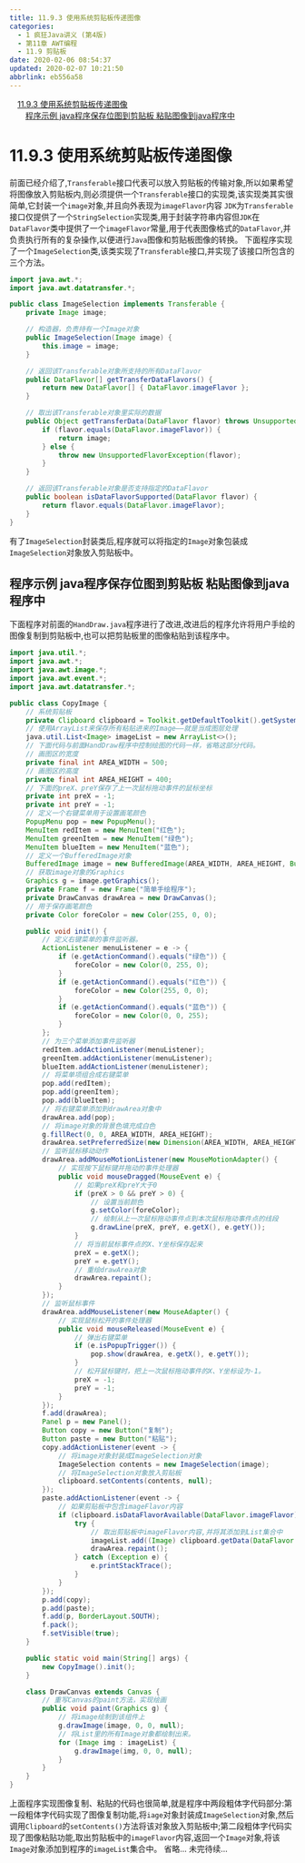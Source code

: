 ```yaml
---
title: 11.9.3 使用系统剪贴板传递图像
categories: 
  - 1 疯狂Java讲义 (第4版)
  - 第11章 AWT编程
  - 11.9 剪贴板
date: 2020-02-06 08:54:37
updated: 2020-02-07 10:21:50
abbrlink: eb556a58
---
```

<div id='my_toc'><a href="/JavaReadingNotes/eb556a58/#11-9-3-使用系统剪贴板传递图像" class="header_1">11.9.3 使用系统剪贴板传递图像</a>&nbsp;<br><a href="/JavaReadingNotes/eb556a58/#程序示例-java程序保存位图到剪贴板-粘贴图像到java程序中" class="header_2">程序示例 java程序保存位图到剪贴板 粘贴图像到java程序中</a>&nbsp;<br></div>
<style>.header_1{margin-left: 1em;}.header_2{margin-left: 2em;}.header_3{margin-left: 3em;}.header_4{margin-left: 4em;}.header_5{margin-left: 5em;}.header_6{margin-left: 6em;}</style>
<!--more-->
<script>if (navigator.platform.search('arm')==-1){document.getElementById('my_toc').style.display = 'none';}var e,p = document.getElementsByTagName('p');while (p.length>0) {e = p[0];e.parentElement.removeChild(e);}</script>

<!--end-->
# 11.9.3 使用系统剪贴板传递图像
前面已经介绍了,`Transferable`接口代表可以放入剪贴板的传输对象,所以如果希望将图像放入剪贴板内,则必须提供一个`Transferable`接口的实现类,该实现类其实很简单,它封装一个`image`对象,并且向外表现为`imageFlavor`内容
`JDK`为`Transferable`接口仅提供了一个`StringSelection`实现类,用于封装字符串内容但`JDK`在`DataFlavor`类中提供了一个`imageFlavor`常量,用于代表图像格式的`DataFlavor`,并负责执行所有的复杂操作,以便进行`Java`图像和剪贴板图像的转换。
下面程序实现了一个`ImageSelection`类,该类实现了`Transferable`接口,并实现了该接口所包含的三个方法。
```java
import java.awt.*;
import java.awt.datatransfer.*;

public class ImageSelection implements Transferable {
    private Image image;

    // 构造器，负责持有一个Image对象
    public ImageSelection(Image image) {
        this.image = image;
    }

    // 返回该Transferable对象所支持的所有DataFlavor
    public DataFlavor[] getTransferDataFlavors() {
        return new DataFlavor[] { DataFlavor.imageFlavor };
    }

    // 取出该Transferable对象里实际的数据
    public Object getTransferData(DataFlavor flavor) throws UnsupportedFlavorException {
        if (flavor.equals(DataFlavor.imageFlavor)) {
            return image;
        } else {
            throw new UnsupportedFlavorException(flavor);
        }
    }

    // 返回该Transferable对象是否支持指定的DataFlavor
    public boolean isDataFlavorSupported(DataFlavor flavor) {
        return flavor.equals(DataFlavor.imageFlavor);
    }
}
```
有了`ImageSelection`封装类后,程序就可以将指定的`Image`对象包装成`ImageSelection`对象放入剪贴板中。
## 程序示例 java程序保存位图到剪贴板 粘贴图像到java程序中
下面程序对前面的`HandDraw.java`程序进行了改进,改进后的程序允许将用户手绘的图像复制到剪贴板中,也可以把剪贴板里的图像粘贴到该程序中。
```java
import java.util.*;
import java.awt.*;
import java.awt.image.*;
import java.awt.event.*;
import java.awt.datatransfer.*;

public class CopyImage {
    // 系统剪贴板
    private Clipboard clipboard = Toolkit.getDefaultToolkit().getSystemClipboard();
    // 使用ArrayList来保存所有粘贴进来的Image——就是当成图层处理
    java.util.List<Image> imageList = new ArrayList<>();
    // 下面代码与前面HandDraw程序中控制绘图的代码一样，省略这部分代码。
    // 画图区的宽度
    private final int AREA_WIDTH = 500;
    // 画图区的高度
    private final int AREA_HEIGHT = 400;
    // 下面的preX、preY保存了上一次鼠标拖动事件的鼠标坐标
    private int preX = -1;
    private int preY = -1;
    // 定义一个右键菜单用于设置画笔颜色
    PopupMenu pop = new PopupMenu();
    MenuItem redItem = new MenuItem("红色");
    MenuItem greenItem = new MenuItem("绿色");
    MenuItem blueItem = new MenuItem("蓝色");
    // 定义一个BufferedImage对象
    BufferedImage image = new BufferedImage(AREA_WIDTH, AREA_HEIGHT, BufferedImage.TYPE_INT_RGB);
    // 获取image对象的Graphics
    Graphics g = image.getGraphics();
    private Frame f = new Frame("简单手绘程序");
    private DrawCanvas drawArea = new DrawCanvas();
    // 用于保存画笔颜色
    private Color foreColor = new Color(255, 0, 0);

    public void init() {
        // 定义右键菜单的事件监听器。
        ActionListener menuListener = e -> {
            if (e.getActionCommand().equals("绿色")) {
                foreColor = new Color(0, 255, 0);
            }
            if (e.getActionCommand().equals("红色")) {
                foreColor = new Color(255, 0, 0);
            }
            if (e.getActionCommand().equals("蓝色")) {
                foreColor = new Color(0, 0, 255);
            }
        };
        // 为三个菜单添加事件监听器
        redItem.addActionListener(menuListener);
        greenItem.addActionListener(menuListener);
        blueItem.addActionListener(menuListener);
        // 将菜单项组合成右键菜单
        pop.add(redItem);
        pop.add(greenItem);
        pop.add(blueItem);
        // 将右键菜单添加到drawArea对象中
        drawArea.add(pop);
        // 将image对象的背景色填充成白色
        g.fillRect(0, 0, AREA_WIDTH, AREA_HEIGHT);
        drawArea.setPreferredSize(new Dimension(AREA_WIDTH, AREA_HEIGHT));
        // 监听鼠标移动动作
        drawArea.addMouseMotionListener(new MouseMotionAdapter() {
            // 实现按下鼠标键并拖动的事件处理器
            public void mouseDragged(MouseEvent e) {
                // 如果preX和preY大于0
                if (preX > 0 && preY > 0) {
                    // 设置当前颜色
                    g.setColor(foreColor);
                    // 绘制从上一次鼠标拖动事件点到本次鼠标拖动事件点的线段
                    g.drawLine(preX, preY, e.getX(), e.getY());
                }
                // 将当前鼠标事件点的X、Y坐标保存起来
                preX = e.getX();
                preY = e.getY();
                // 重绘drawArea对象
                drawArea.repaint();
            }
        });
        // 监听鼠标事件
        drawArea.addMouseListener(new MouseAdapter() {
            // 实现鼠标松开的事件处理器
            public void mouseReleased(MouseEvent e) {
                // 弹出右键菜单
                if (e.isPopupTrigger()) {
                    pop.show(drawArea, e.getX(), e.getY());
                }
                // 松开鼠标键时，把上一次鼠标拖动事件的X、Y坐标设为-1。
                preX = -1;
                preY = -1;
            }
        });
        f.add(drawArea);
        Panel p = new Panel();
        Button copy = new Button("复制");
        Button paste = new Button("粘贴");
        copy.addActionListener(event -> {
            // 将image对象封装成ImageSelection对象
            ImageSelection contents = new ImageSelection(image);
            // 将ImageSelection对象放入剪贴板
            clipboard.setContents(contents, null);
        });
        paste.addActionListener(event -> {
            // 如果剪贴板中包含imageFlavor内容
            if (clipboard.isDataFlavorAvailable(DataFlavor.imageFlavor)) {
                try {
                    // 取出剪贴板中imageFlavor内容,并将其添加到List集合中
                    imageList.add((Image) clipboard.getData(DataFlavor.imageFlavor));
                    drawArea.repaint();
                } catch (Exception e) {
                    e.printStackTrace();
                }
            }
        });
        p.add(copy);
        p.add(paste);
        f.add(p, BorderLayout.SOUTH);
        f.pack();
        f.setVisible(true);
    }

    public static void main(String[] args) {
        new CopyImage().init();
    }

    class DrawCanvas extends Canvas {
        // 重写Canvas的paint方法，实现绘画
        public void paint(Graphics g) {
            // 将image绘制到该组件上
            g.drawImage(image, 0, 0, null);
            // 将List里的所有Image对象都绘制出来。
            for (Image img : imageList) {
                g.drawImage(img, 0, 0, null);
            }
        }
    }
}
```
上面程序实现图像复制、粘贴的代码也很简单,就是程序中两段粗体字代码部分:第一段粗体字代码实现了图像复制功能,将`iage`对象封装成`ImageSelection`对象,然后调用`Clipboard`的`setContents()`方法将该对象放入剪贴板中;第二段粗体字代码实现了图像粘贴功能,取出剪贴板中的`imageFlavor`内容,返回一个`Image`对象,将该`Image`对象添加到程序的`imageList`集合中。
省略...
未完待续...


